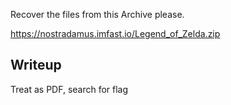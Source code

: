Recover the files from this Archive please.

https://nostradamus.imfast.io/Legend_of_Zelda.zip

Writeup
-------
Treat as PDF, search for flag

